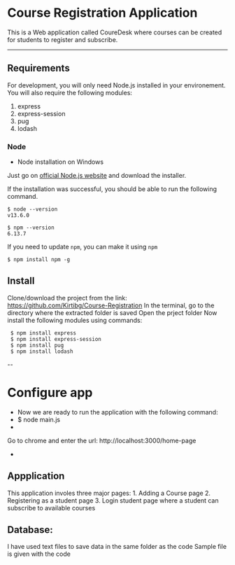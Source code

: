 # Course Registration Application

This is a Web application called CoureDesk where courses can be created for students to register and subscribe. 

---
## Requirements

For development, you will only need Node.js installed in your environement. You will also require the following modules:
1. express
2. express-session
3. pug
4. lodash 

### Node
-  Node installation on Windows

  Just go on [official Node.js website](https://nodejs.org/) and download the installer.


If the installation was successful, you should be able to run the following command.

    $ node --version
    v13.6.0

    $ npm --version
    6.13.7

If you need to update `npm`, you can make it using `npm`

    $ npm install npm -g


## Install

   Clone/download the project from the link: https://github.com/Kirtibg/Course-Registration
   In the terminal, go to the directory where the extracted folder is saved
   Open the prject folder 
   Now install the following modules using commands:
   
     $ npm install express
     $ npm install express-session
     $ npm install pug
     $ npm install lodash 


--


# Configure app
-
    Now we are ready to run the application with the following command:
-
    $ node main.js
 -
Go to chrome and enter the url: http://localhost:3000/home-page

-

## Appplication
This application involes three major pages:
    1. Adding a Course page
    2. Registering as a student page
    3. Login student page where a student can subscribe to available courses
    
## Database:
   I have used text files to save data in the same folder as the code
   Sample file is given with the code
